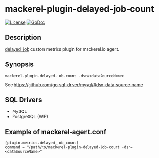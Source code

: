 mackerel-plugin-delayed-job-count
=================================

[![License](https://img.shields.io/github/license/masutaka/mackerel-plugin-delayed-job-count.svg?maxAge=2592000)][license]
[![GoDoc](https://godoc.org/github.com/masutaka/mackerel-plugin-delayed-job-count?status.svg)][godoc]

[license]: https://github.com/masutaka/mackerel-plugin-delayed-job-count/blob/master/LICENSE
[godoc]: https://godoc.org/github.com/masutaka/mackerel-plugin-delayed-job-count

Description
-----------

[delayed_job](https://rubygems.org/gems/delayed_job) custom metrics plugin for mackerel.io agent.

Synopsis
--------

    mackerel-plugin-delayed-job-count -dsn=<dataSourceName>

See https://github.com/go-sql-driver/mysql/#dsn-data-source-name

SQL Drivers
-----------

* MySQL
* PostgreSQL (WIP)

Example of mackerel-agent.conf
------------------------------

    [plugin.metrics.delayed_job_count]
    command = "/path/to/mackerel-plugin-delayed-job-count -dsn=<dataSourceName>"
